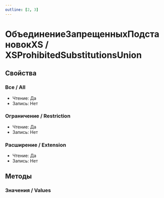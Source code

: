```yaml
---
outline: [2, 3]
---
```


# ОбъединениеЗапрещенныхПодстановокXS / XSProhibitedSubstitutionsUnion


## Свойства


### Все / All

* Чтение: Да
* Запись: Нет

### Ограничение / Restriction

* Чтение: Да
* Запись: Нет

### Расширение / Extension

* Чтение: Да
* Запись: Нет

## Методы


### Значения / Values

